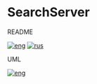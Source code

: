# SearchServer

README

[![eng](https://img.shields.io/badge/lang-eng-blue.svg)](https://github.com/holodnii/SearchServer/blob/main/readme_eng.md)
[![rus](https://img.shields.io/badge/lang-rus-red.svg)](https://github.com/holodnii/SearchServer)

UML

[![eng](https://img.shields.io/badge/lang-eng-blue.svg)](https://github.com/holodnii/SearchServer/blob/main/SearchServer_UML.svg)

